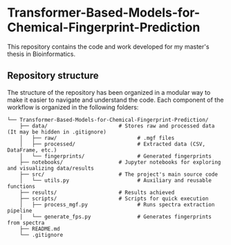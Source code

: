 # Transformer-Based-Models-for-Chemical-Fingerprint-Prediction

This repository contains the code and work developed for my master's thesis in Bioinformatics. 

## Repository structure
The structure of the repository has been organized in a modular way to make it easier to navigate and understand the code. Each component of the workflow is organized in the following folders:

```
└── Transformer-Based-Models-for-Chemical-Fingerprint-Prediction/
    ├── data/                       # Stores raw and processed data (It may be hidden in .gitignore)
    │   ├── raw/                          # .mgf files
    │   ├── processed/                    # Extracted data (CSV, DataFrame, etc.)
    │   └── fingerprints/                 # Generated fingerprints
    ├── notebooks/                  # Jupyter notebooks for exploring and visualizing data/results
    ├── src/                        # The project's main source code
    │   └── utils.py                      # Auxiliary and reusable functions
    ├── results/                    # Results achieved
    ├── scripts/                    # Scripts for quick execution
    │   ├── process_mgf.py                # Runs spectra extraction pipeline
    │   └── generate_fps.py               # Generates fingerprints from spectra
    ├── README.md
    └── .gitignore
```

